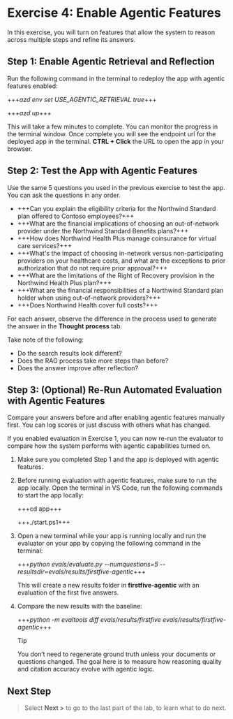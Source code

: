 # Exercise 4: Enable Agentic Features

In this exercise, you will turn on features that allow the system to reason across multiple steps and refine its answers.

## Step 1: Enable Agentic Retrieval and Reflection

Run the following command in the terminal to redeploy the app with agentic features enabled:

+++*azd env set USE_AGENTIC_RETRIEVAL true*+++

+++*azd up*+++

This will take a few minutes to complete. You can monitor the progress in the terminal window. Once complete you will see the endpoint url for the deployed app in the terminal. **CTRL + Click** the URL to open the app in your browser.

## Step 2: Test the App with Agentic Features

Use the same 5 questions you used in the previous exercise to test the app. You can ask the questions in any order.

- +++Can you explain the eligibility criteria for the Northwind Standard plan offered to Contoso employees?+++
- +++What are the financial implications of choosing an out-of-network provider under the Northwind Standard Benefits plans?+++
- +++How does Northwind Health Plus manage coinsurance for virtual care services?+++
- +++What's the impact of choosing in-network versus non-participating providers on your healthcare costs, and what are the exceptions to prior authorization that do not require prior approval?+++
- +++What are the limitations of the Right of Recovery provision in the Northwind Health Plus plan?+++
- +++What are the financial responsibilities of a Northwind Standard plan holder when using out-of-network providers?+++
- +++Does Northwind Health cover full costs?+++

For each answer, observe the difference in the process used to generate the answer in the **Thought process** tab.

Take note of the following:

- Do the search results look different?
- Does the RAG process take more steps than before?
- Does the answer improve after reflection?

## Step 3: (Optional) Re-Run Automated Evaluation with Agentic Features

Compare your answers before and after enabling agentic features manually first. You can log scores or just discuss with others what has changed.

If you enabled evaluation in Exercise 1, you can now re-run the evaluator to compare how the system performs with agentic capabilities turned on.

1. Make sure you completed Step 1 and the app is deployed with agentic features.

1. Before running evaluation with agentic features, make sure to run the app locally. Open the terminal in VS Code, run the following commands to start the app locally:

    +++cd app+++
    
    +++./start.ps1+++

1. Open a new terminal while your app is running locally and run the evaluator on your app by copying the following command in the terminal:

    +++*python evals/evaluate.py --numquestions=5 --resultsdir=evals/results/firstfive-agentic*+++

    This will create a new results folder in **firstfive-agentic** with an evaluation of the first five answers.

1. Compare the new results with the baseline:

    +++*python -m evaltools diff evals/results/firstfive evals/results/firstfive-agentic*+++

    >[!TIP]
    > You don’t need to regenerate ground truth unless your documents or questions changed. The goal here is to measure how reasoning quality and citation accuracy evolve with agentic logic.

## Next Step

> Select **Next >** to go to the last part of the lab, to learn what to do next.

